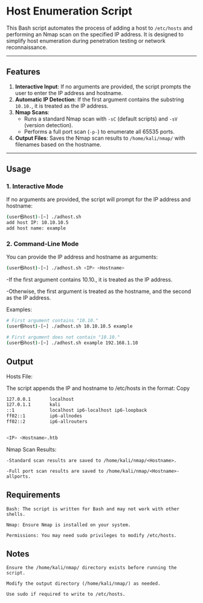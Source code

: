 # Host Enumeration Script

This Bash script automates the process of adding a host to `/etc/hosts` and performing an Nmap scan on the specified IP address. It is designed to simplify host enumeration during penetration testing or network reconnaissance.

---

## **Features**
1. **Interactive Input**: If no arguments are provided, the script prompts the user to enter the IP address and hostname.
2. **Automatic IP Detection**: If the first argument contains the substring `10.10.`, it is treated as the IP address.
3. **Nmap Scans**:
   - Runs a standard Nmap scan with `-sC` (default scripts) and `-sV` (version detection).
   - Performs a full port scan (`-p-`) to enumerate all 65535 ports.
4. **Output Files**: Saves the Nmap scan results to `/home/kali/nmap/` with filenames based on the hostname.

---

## **Usage**

### **1. Interactive Mode**
If no arguments are provided, the script will prompt for the IP address and hostname:
```bash
(user㉿host)-[~] ./adhost.sh
add host IP: 10.10.10.5
add host name: example
```
### **2. Command-Line Mode**
You can provide the IP address and hostname as arguments:
```bash
(user㉿host)-[~] ./adhost.sh <IP> <Hostname>
```
  -If the first argument contains 10.10., it is treated as the IP address.

  -Otherwise, the first argument is treated as the hostname, and the second as the IP address.

Examples:
```bash
# First argument contains "10.10."
(user㉿host)-[~] ./adhost.sh 10.10.10.5 example

# First argument does not contain "10.10."
(user㉿host)-[~] ./adhost.sh example 192.168.1.10
```
## **Output**

Hosts File:

The script appends the IP and hostname to /etc/hosts in the format:
Copy
``` bash
127.0.0.1       localhost
127.0.1.1       kali
::1             localhost ip6-localhost ip6-loopback
ff02::1         ip6-allnodes
ff02::2         ip6-allrouters


<IP> <Hostname>.htb
```
Nmap Scan Results:

    -Standard scan results are saved to /home/kali/nmap/<Hostname>.
    
    -Full port scan results are saved to /home/kali/nmap/<Hostname>-allports.

## **Requirements**

    Bash: The script is written for Bash and may not work with other shells.

    Nmap: Ensure Nmap is installed on your system.

    Permissions: You may need sudo privileges to modify /etc/hosts.
## **Notes**
    Ensure the /home/kali/nmap/ directory exists before running the script.

    Modify the output directory (/home/kali/nmap/) as needed.

    Use sudo if required to write to /etc/hosts.
